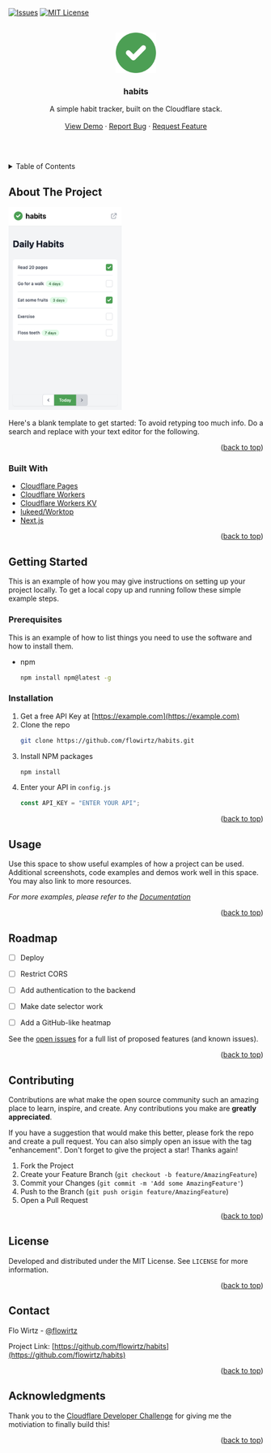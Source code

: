 <!-- Based on https://github.com/othneildrew/Best-README-Template -->

<div id="top"></div>

<!-- PROJECT SHIELDS -->

[![Issues][issues-shield]][issues-url]
[![MIT License][license-shield]][license-url]

<!-- PROJECT LOGO -->
<br />
<div align="center">
  <a href="https://github.com/flowirtz/habits">
    <img src="./images/logo.png" alt="Logo" width="80" height="80">
  </a>

<h3 align="center">habits</h3>

  <p align="center">
    A simple habit tracker, built on the Cloudflare stack.
    <br />
    <!-- <a href="https://github.com/flowirtz/habits"><strong>Explore the docs »</strong></a> -->
    <!-- <br /> -->
    <br />
    <a href="https://github.com/flowirtz/habits">View Demo</a>
    ·
    <a href="https://github.com/flowirtz/habits/issues">Report Bug</a>
    ·
    <a href="https://github.com/flowirtz/habits/issues">Request Feature</a>
  </p>
</div>

<br /><br />

<!-- TABLE OF CONTENTS -->
<details>
  <summary>Table of Contents</summary>
  <ol>
    <li>
      <a href="#about-the-project">About The Project</a>
      <ul>
        <li><a href="#built-with">Built With</a></li>
      </ul>
    </li>
    <li>
      <a href="#getting-started">Getting Started</a>
      <ul>
        <li><a href="#prerequisites">Prerequisites</a></li>
        <li><a href="#installation">Installation</a></li>
      </ul>
    </li>
    <li><a href="#usage">Usage</a></li>
    <li><a href="#roadmap">Roadmap</a></li>
    <li><a href="#contributing">Contributing</a></li>
    <li><a href="#license">License</a></li>
    <li><a href="#contact">Contact</a></li>
    <li><a href="#acknowledgments">Acknowledgments</a></li>
  </ol>
</details>

<!-- ABOUT THE PROJECT -->

## About The Project

<img src="./images/app-screenshot.png" alt="Screenshot of the Habits app" height="400"/>

Here's a blank template to get started: To avoid retyping too much info. Do a search and replace with your text editor for the following.

<p align="right">(<a href="#top">back to top</a>)</p>

### Built With

- [Cloudflare Pages](https://pages.cloudflare.com/)
- [Cloudflare Workers](https://workers.cloudflare.com/)
- [Cloudflare Workers KV](https://developers.cloudflare.com/workers/learning/how-kv-works/)
- [lukeed/Worktop](https://github.com/lukeed/worktop)
- [Next.js](https://nextjs.org/)

<p align="right">(<a href="#top">back to top</a>)</p>

<!-- GETTING STARTED -->

## Getting Started

This is an example of how you may give instructions on setting up your project locally.
To get a local copy up and running follow these simple example steps.

### Prerequisites

This is an example of how to list things you need to use the software and how to install them.

- npm
  ```sh
  npm install npm@latest -g
  ```

### Installation

1. Get a free API Key at [https://example.com](https://example.com)
2. Clone the repo
   ```sh
   git clone https://github.com/flowirtz/habits.git
   ```
3. Install NPM packages
   ```sh
   npm install
   ```
4. Enter your API in `config.js`
   ```js
   const API_KEY = "ENTER YOUR API";
   ```

<p align="right">(<a href="#top">back to top</a>)</p>

<!-- USAGE EXAMPLES -->

## Usage

Use this space to show useful examples of how a project can be used. Additional screenshots, code examples and demos work well in this space. You may also link to more resources.

_For more examples, please refer to the [Documentation](https://example.com)_

<p align="right">(<a href="#top">back to top</a>)</p>

<!-- ROADMAP -->

## Roadmap

- [ ] Deploy
- [ ] Restrict CORS

- [ ] Add authentication to the backend
- [ ] Make date selector work
- [ ] Add a GitHub-like heatmap

See the [open issues](https://github.com/flowirtz/habits/issues) for a full list of proposed features (and known issues).

<p align="right">(<a href="#top">back to top</a>)</p>

<!-- CONTRIBUTING -->

## Contributing

Contributions are what make the open source community such an amazing place to learn, inspire, and create. Any contributions you make are **greatly appreciated**.

If you have a suggestion that would make this better, please fork the repo and create a pull request. You can also simply open an issue with the tag "enhancement".
Don't forget to give the project a star! Thanks again!

1. Fork the Project
2. Create your Feature Branch (`git checkout -b feature/AmazingFeature`)
3. Commit your Changes (`git commit -m 'Add some AmazingFeature'`)
4. Push to the Branch (`git push origin feature/AmazingFeature`)
5. Open a Pull Request

<p align="right">(<a href="#top">back to top</a>)</p>

<!-- LICENSE -->

## License

Developed and distributed under the MIT License. See `LICENSE` for more information.

<p align="right">(<a href="#top">back to top</a>)</p>

<!-- CONTACT -->

## Contact

Flo Wirtz - [@flowirtz](https://twitter.com/flowirtz)

Project Link: [https://github.com/flowirtz/habits](https://github.com/flowirtz/habits)

<p align="right">(<a href="#top">back to top</a>)</p>

<!-- ACKNOWLEDGMENTS -->

## Acknowledgments

Thank you to the [Cloudflare Developer Challenge](https://challenge.developers.cloudflare.com/) for giving me the motiviation to finally build this!

<p align="right">(<a href="#top">back to top</a>)</p>

<!-- MARKDOWN LINKS & IMAGES -->
<!-- https://www.markdownguide.org/basic-syntax/#reference-style-links -->

[contributors-shield]: https://img.shields.io/github/contributors/flowirtz/habits.svg?style=for-the-badge
[contributors-url]: https://github.com/flowirtz/habits/graphs/contributors
[forks-shield]: https://img.shields.io/github/forks/flowirtz/habits.svg?style=for-the-badge
[forks-url]: https://github.com/flowirtz/habits/network/members
[stars-shield]: https://img.shields.io/github/stars/flowirtz/habits.svg?style=for-the-badge
[stars-url]: https://github.com/flowirtz/habits/stargazers
[issues-shield]: https://img.shields.io/github/issues/flowirtz/habits.svg?style=for-the-badge
[issues-url]: https://github.com/flowirtz/habits/issues
[license-shield]: https://img.shields.io/github/license/flowirtz/habits.svg?style=for-the-badge
[license-url]: https://github.com/flowirtz/habits/blob/master/LICENSE.txt
[linkedin-shield]: https://img.shields.io/badge/-LinkedIn-black.svg?style=for-the-badge&logo=linkedin&colorB=555
[product-screenshot]: images/screenshot.png
